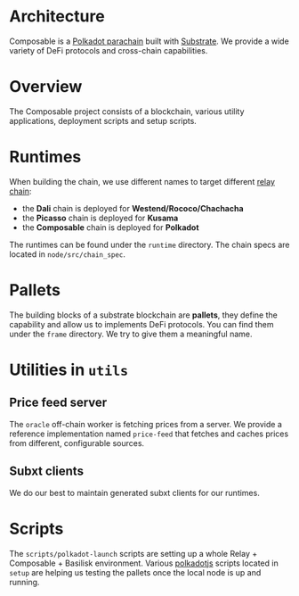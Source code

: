 # Architecture

Composable is a [Polkadot parachain](https://wiki.polkadot.network/docs/learn-parachains) built with [Substrate](https://substrate.dev/). We provide a wide variety of DeFi protocols and cross-chain capabilities.

# Overview

The Composable project consists of a blockchain, various utility applications, deployment scripts and setup scripts.

# Runtimes

When building the chain, we use different names to target different [relay chain](https://wiki.polkadot.network/docs/learn-architecture):
- the **Dali** chain is deployed for **Westend/Rococo/Chachacha**
- the **Picasso** chain is deployed for **Kusama**
- the **Composable** chain is deployed for **Polkadot**

The runtimes can be found under the `runtime` directory.
The chain specs are located in `node/src/chain_spec`.

# Pallets

The building blocks of a substrate blockchain are **pallets**, they define the capability and allow us to implements DeFi protocols.
You can find them under the `frame` directory. We try to give them a meaningful name.

# Utilities in `utils`

## Price feed server

The `oracle` off-chain worker is fetching prices from a server. We provide a reference implementation named `price-feed` that fetches and caches prices from different, configurable sources.

## Subxt clients

We do our best to maintain generated subxt clients for our runtimes.

# Scripts

The `scripts/polkadot-launch` scripts are setting up a whole Relay + Composable + Basilisk environment.
Various [polkadotjs](https://polkadot.js.org/docs/) scripts located in `setup` are helping us testing the pallets once the local node is up and running.
